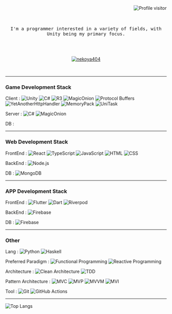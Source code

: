 <a href="https://komarev.com/ghpvc/?username=nekoya404">
  <img align="right" src="https://komarev.com/ghpvc/?username=nekoya404&label=Visitors&color=0e75b6&style=flat" alt="Profile visitor" />
</a>

<br/>
<br/>
<br/>
<p align="center"> 
  <samp>
    I'm a programmer interested in a variety of fields, with Unity being my primary focus.
  </samp>
</p>
<br/>
<br/>

<p align="center">
 <a href="https://qiita.com/nekoya404" target="_blank">
  <img src="https://img.shields.io/badge/Qiita-55C500?style=for-the-badge&logo=qiita&logoColor=white" alt="nekoya404" />
 </a>
</p>
<br />

---

### Game Development Stack

Client : ![Unity](https://img.shields.io/badge/Unity-000000?style=for-the-badge&logo=unity&logoColor=white) 
![C#](https://img.shields.io/badge/C%23-239120?style=for-the-badge&logo=csharp&logoColor=white)
![R3](https://img.shields.io/badge/R3-FF6B9D?style=for-the-badge&logo=reactivex&logoColor=white) ![MagicOnion](https://img.shields.io/badge/MagicOnion-00ADD8?style=for-the-badge&logo=go&logoColor=white) ![Protocol Buffers](https://img.shields.io/badge/Protocol_Buffers-4285F4?style=for-the-badge&logo=googlechrome&logoColor=white) ![YetAnotherHttpHandler](https://img.shields.io/badge/YetAnotherHttpHandler-5C2D91?style=for-the-badge&logo=dotnet&logoColor=white) ![MemoryPack](https://img.shields.io/badge/MemoryPack-512BD4?style=for-the-badge&logo=dotnet&logoColor=white) ![UniTask](https://img.shields.io/badge/UniTask-00979D?style=for-the-badge&logo=unity&logoColor=white)

Server : ![C#](https://img.shields.io/badge/C%23-239120?style=for-the-badge&logo=csharp&logoColor=white)
![MagicOnion](https://img.shields.io/badge/MagicOnion-00ADD8?style=for-the-badge&logo=go&logoColor=white)

DB :

---

### Web Development Stack

FrontEnd : ![React](https://img.shields.io/badge/React-61DAFB?style=for-the-badge&logo=react&logoColor=black) ![TypeScript](https://img.shields.io/badge/TypeScript-3178C6?style=for-the-badge&logo=typescript&logoColor=white) ![JavaScript](https://img.shields.io/badge/JavaScript-F7DF1E?style=for-the-badge&logo=javascript&logoColor=black) ![HTML](https://img.shields.io/badge/HTML-E34F26?style=for-the-badge&logo=html5&logoColor=white) ![CSS](https://img.shields.io/badge/CSS-1572B6?style=for-the-badge&logo=css3&logoColor=white)

BackEnd : ![Node.js](https://img.shields.io/badge/Node.js-339933?style=for-the-badge&logo=nodedotjs&logoColor=white)

DB : ![MongoDB](https://img.shields.io/badge/MongoDB-47A248?style=for-the-badge&logo=mongodb&logoColor=white)

---

### APP Development Stack

FrontEnd : ![Flutter](https://img.shields.io/badge/Flutter-02569B?style=for-the-badge&logo=flutter&logoColor=white) ![Dart](https://img.shields.io/badge/Dart-0175C2?style=for-the-badge&logo=dart&logoColor=white) ![Riverpod](https://img.shields.io/badge/Riverpod-00ADD8?style=for-the-badge&logo=flutter&logoColor=white)

BackEnd : ![Firebase](https://img.shields.io/badge/Firebase-FFCA28?style=for-the-badge&logo=firebase&logoColor=black)

DB : ![Firebase](https://img.shields.io/badge/Firebase-FFCA28?style=for-the-badge&logo=firebase&logoColor=black)

---

### Other

Lang : ![Python](https://img.shields.io/badge/Python-3776AB?style=for-the-badge&logo=python&logoColor=white) ![Haskell](https://img.shields.io/badge/Haskell-5D4F85?style=for-the-badge&logo=haskell&logoColor=white)

Preferred Paradigm : ![Functional Programming](https://img.shields.io/badge/Functional_Programming-9B59B6?style=for-the-badge) ![Reactive Programming](https://img.shields.io/badge/Reactive_Programming-B7178C?style=for-the-badge)

Architecture : ![Clean Architecture](https://img.shields.io/badge/Clean_Architecture-2196F3?style=for-the-badge) ![TDD](https://img.shields.io/badge/TDD-E34F26?style=for-the-badge)

Pattern Architecture : ![MVC](https://img.shields.io/badge/MVC-FF6B6B?style=for-the-badge) ![MVP](https://img.shields.io/badge/MVP-4CAF50?style=for-the-badge) ![MVVM](https://img.shields.io/badge/MVVM-9C27B0?style=for-the-badge) ![MVI](https://img.shields.io/badge/MVI-00BCD4?style=for-the-badge)

Tool : ![Git](https://img.shields.io/badge/Git-F05032?style=for-the-badge&logo=git&logoColor=white) ![GitHub Actions](https://img.shields.io/badge/GitHub_Actions-2088FF?style=for-the-badge&logo=githubactions&logoColor=white)

---


![Top Langs](https://github-readme-stats.vercel.app/api/top-langs/?username=nekoya404&layout=compact&theme=radical)
